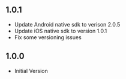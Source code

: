 ## 1.0.1
* Update Android native sdk to verison 2.0.5
* Update iOS native sdk to version 1.0.1
* Fix some versioning issues

## 1.0.0

* Initial Version
